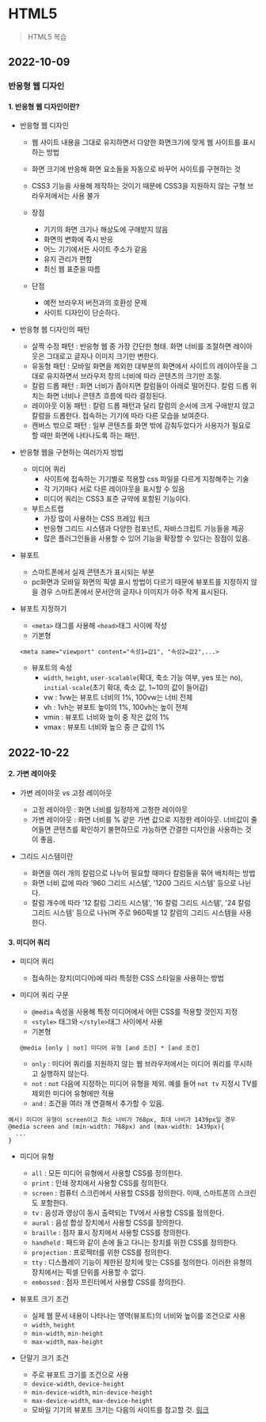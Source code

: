 # HTML5

> HTML5 복습

## 2022-10-09

### 반응형 웹 디자인

#### 1. 반응형 웹 디자인이란?

- 반응형 웹 디자인

  - 웹 사이트 내용을 그대로 유지하면서 다양한 화면크기에 맞게 웹 사이트를 표시하는 방법
  - 화면 크기에 반응해 화면 요소들을 자동으로 바꾸어 사이트를 구현하는 것
  - CSS3 기능을 사용해 제작하는 것이기 때문에 CSS3을 지원하지 않는 구형 브라우저에서는 사용 불가

  - 장점
    - 기기의 화면 크기나 해상도에 구애받지 않음
    - 화면의 변화에 즉시 반응
    - 어느 기기에서든 사이트 주소가 같음
    - 유지 관리가 편함
    - 최신 웹 표준을 따름
  - 단점
    - 예전 브라우저 버전과의 호환성 문제
    - 사이트 디자인이 단순하다.

- 반응형 웹 디자인의 패턴

  - 살짝 수정 패턴 : 반응형 웹 중 가장 간단한 형태. 화면 너비를 조절하면 레이아웃은 그대로고 글자나 이미지 크기만 변한다.
  - 유동형 패턴 : 모바일 화면을 제외한 대부분의 화면에서 사이트의 레이아웃을 그대로 유지하면서 브라우저 창의 너비에 따라 콘텐츠의 크기만 조절.
  - 칼럼 드롭 패턴 : 화면 너비가 좁아지면 칼럼들이 아래로 떨어진다. 칼럼 드롭 위치는 화면 너비나 콘텐츠 흐름에 따라 결정된다.
  - 레이아웃 이동 패턴 : 칼럼 드롭 패턴과 달리 칼럼의 순서에 크게 구애받지 않고 칼럼을 드롭한다. 접속하는 기기에 따라 다른 모습을 보여준다.
  - 캔버스 밖으로 패턴 : 일부 콘텐츠를 화면 밖에 감춰두었다가 사용자가 필요로 할 때만 화면에 나타나도록 하는 패턴.

- 반응형 웹을 구현하는 여러가지 방법

  - 미디어 쿼리
    - 사이트에 접속하는 기기별로 적용할 css 파일을 다르게 지정해주는 기술
    - 각 기기마다 서로 다른 레이아웃을 표시할 수 있음
    - 미디어 쿼리는 CSS3 표준 규약에 포함된 기능이다.
  - 부트스트랩
    - 가장 많이 사용하는 CSS 프레임 워크
    - 반응형 그리드 시스템과 다양한 컴포넌트, 자바스크립트 기능들을 제공
    - 많은 플러그인들을 사용할 수 있어 기능을 확장할 수 있다는 장점이 있음.

- 뷰포트

  - 스마트폰에서 실제 콘텐츠가 표시되는 부분
  - pc화면과 모바일 화면의 픽셀 표시 방법이 다르기 때문에 뷰포트를 지정하지 않을 경우 스마트폰에서 문서안의 글자나 이미지가 아주 작게 표시된다.

- 뷰포트 지정하기
  - `<meta>` 태그를 사용해 `<head>`태그 사이에 작성
  - 기본형
  ```
  <meta name="viewport" content="속성1=값1", "속성2=값2",...>
  ```
  - 뷰포트의 속성
    - `width`, `height`, `user-scalable`(확대, 축소 가능 여부, yes 또는 no), `initial-scale`(초기 확대, 축소 값, 1~10의 값이 들어감)
    - vw : 1vw는 뷰포트 너비의 1%, 100vw는 너비 전체
    - vh : 1vh는 뷰포트 높이의 1%, 100vh는 높이 전체
    - vmin : 뷰포트 너비와 높이 중 작은 값의 1%
    - vmax : 뷰포트 너비와 높으 중 큰 값의 1%

## 2022-10-22

#### 2. 가변 레이아웃

- 가변 레이아웃 vs 고정 레이아웃

  - 고정 레이아웃 : 화면 너비를 일정하게 고정한 레이아웃
  - 가변 레이아웃 : 화면 너비를 % 같은 가변 값으로 지정한 레이아웃. 너비값이 줄어들면 콘텐츠를 확인하기 불편하므로 가능하면 간결한 디자인을 사용하는 것이 좋음.

- 그리드 시스템이란
  - 화면을 여러 개의 칼럼으로 나누어 필요할 때마다 칼럼들을 묶어 배치하는 방법
  - 화면 너비 값에 따라 '960 그리드 시스템', '1200 그리드 시스템' 등으로 나뉜다.
  - 칼럼 개수에 따라 '12 칼럼 그리드 시스템', '16 칼럼 그리드 시스템', '24 칼럼 그리드 시스템' 등으로 나뉘며 주로 960픽셀 12 칼럼의 그리드 시스템을 사용한다.

#### 3. 미디어 쿼리

- 미디어 쿼리

  - 접속하는 장치(미디어)에 따라 특정한 CSS 스타일을 사용하는 방법

- 미디어 쿼리 구문
  - `@media` 속성을 사용해 특정 미디어에서 어떤 CSS를 적용할 것인지 지정
  - `<style>` 태그와 `</style>`태그 사이에서 사용
  - 기본형
  ```
  @media [only | not] 미디어 유형 [and 조건] * [and 조건]
  ```
  - `only` : 미디어 쿼리를 지원하지 않는 웹 브라우저에서는 미디어 쿼리를 무시하고 실행하지 않는다.
  - `not` : `not` 다음에 지정하는 미디어 유형을 제외. 예를 들어 `not tv` 지정시 TV를 제외한 미디어 유형에만 적용
  - `and` : 조건을 여러 개 연결해서 추가할 수 있음.

```
예시) 미디어 유형이 screen이고 최소 너비가 768px, 최대 너비가 1439px일 경우
@media screen and (min-width: 768px) and (max-width: 1439px){
  ...
}
```

- 미디어 유형

  - `all` : 모든 미디어 유형에서 사용할 CSS를 정의한다.
  - `print` : 인쇄 장치에서 사용할 CSS를 정의한다.
  - `screen` : 컴퓨터 스크린에서 사용할 CSS를 정의한다. 이때, 스마트폰의 스크린도 포함한다.
  - `tv` : 음성과 영상이 동시 출력되는 TV에서 사용할 CSS를 정의한다.
  - `aural` : 음성 합성 장치에서 사용할 CSS를 정의한다.
  - `braille` : 점자 표시 장치에서 사용할 CSS를 정의한다.
  - `handheld` : 패드와 같이 손에 들고 다니는 장치를 위한 CSS를 정의한다.
  - `projection` : 프로젝터를 위한 CSS를 정의한다.
  - `tty` : 디스플레이 기능이 제한된 장치에 맞는 CSS를 정의한다. 이러한 유형의 장치에서는 픽셀 단위를 사용할 수 없다.
  - `embossed` : 점자 프린터에서 사용할 CSS를 정의한다.

- 뷰포트 크기 조건
  - 실제 웹 문서 내용이 나타나는 영역(뷰포트)의 너비와 높이를 조건으로 사용
  - `width`, `height`
  - `min-width`, `min-height`
  - `max-width`, `max-height`
- 단말기 크기 조건
  - 주로 뷰포트 크기를 조건으로 사용
  - `device-width`, `device-height`
  - `min-device-width`, `min-device-height`
  - `max-device-width`, `max-device-height`
  - 모바일 기기의 뷰포트 크기는 다음의 사이트를 참고할 것.
    [링크](https://yesviz.com/deviecs.php)
